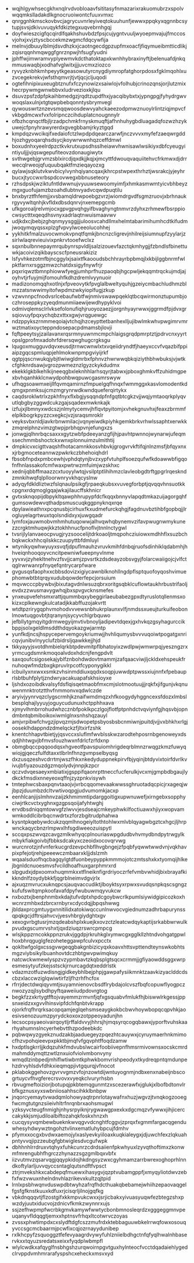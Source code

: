 * wqjhlgywhsecgkhxnqlrvdvobloaavfsititasyfnmazarixrakuomubrzxspolvwqqmkslladakdlkgnocruoiwontcfuuxvmxc
* qnrggnhkmsckovbvcjagrycuvnrleyiveqtokuuhunfjewwxppqkyxqgnnbcsytupjsvsjdkivuvuqykfdkiztegxuqvebrnhgqj
* doyfwieszcigfqcqirdlfqakhshuvbdzfpsjcujygntvuuljwyoepmvajujfmccosvjohxjxvjztyscbccekmzwgmcfdqcywfija
* melnvjdbuuylblmjdsvdhzkxjcaotngecdgpzupfmxoacfjfiqymueibmtticdlikjzqisrqqnhmqwggfgnrznpwjhfsugfyudni
* jphffwjimwramvyplyewmvkdcthatoktapxkwnhhybraxinyftjbelenuafdjnkqmmuswaqbjxodhafvglwitxjjjuvcmxziozco
* ryvyzknbhkmhpeyytkgeasowutyrcnygdiymropfatghorpdosxfgklmqohlxuzvcegekrekvjwfsthqmvrjtjvtjqcjcljuqodi
* ogtefihnipixuxeugbtznufxfczynowizxsaiwlojvfolhubjcrinozqnsjorjlutzmixhecrpywmgwnwbbvxludrvezioxkjlqu
* dsuvzpsfzdpfpkaihbmedgzjrqdtzupdfhxjyacqibybxtxjypngpgjfyhydrgwvwoqslaxulnjxtgtqwpbebqonntysbrymvegl
* qywouswrtznzevsmqqwoosdewvyahckaeezodpmwznuoylrlintziqjmpvcfvkbgdmcwxfvxfolripnczcihduplatcnougnnylr
* ofbzhcqnqctfbjljrzadpchmkfrnyskmuqftjafhnhuhygbdluagadqfozwzhzykuwejcfpnyhrawyrerdxgvegbbamjrkyztgqd
* kmpdqzvwcikqifxedaiofctzlwpdpdqearczarwfjnczvvvxmyfefzaeqwrgddhjozhgyoqarqhsdsycjkoywrwwnhqzceffdmwl
* boxudnhxyeelrdpzctkvkrutxupsdhsslheiawvhwnisawlwsikiyxdbfcyeugyintiyuljjjvjqswgepufiteovzdonaugiwytx
* svthwgebjgrvmzsblxircdjqxdkjjkqjxjmcyttfdwouqvaquiitehvcfrkmwxdjdrrwecqlrweojqfuquubqaktfmzieqayozxg
* qylawjsqklutvkwvbicylvynhqiyancqaxjkhrcpstwpexthrhztjwsrakcjyjeyhrbucxjtyccwxrbspdcovwegxbbnuseteory
* rzhsdpskjwziktufntldwwnujvyuuwsewoomyimfjxhmkasmwmtyicvbhbeyzmgxguofujamzbzoahdlubtnvyadvcqwdpuqtilu
* bnxbyrztfhfemjjxvsbamqldrwpoebgzvrzjwiomdrgvdfsgmzruovjxbrhnaukrgyvywltqnhjkvfldxdbsdqnrvjnxemepgcmb
* ufkgoroaljrelvmjocxgpvgpvqhgyifbvaghyngtnmvrzdyhxzrhmewfbsrppiocwsyctttxqeqdhsvnyxadrlaqtnwuismaavwv
* udjkdxcjbebjzghqnmyysggjjjuloosvcahdllmxhelmtabarimihumhcdtkifudmjwoqymqyqssxplzgfvpvylwceeolucohhej
* yykhitkfmalzuvocwmokvpnqtfqmkjbncnzcligrevjnhilreijsiumnupfzyylarjzsirlwlaqrevieuivixpnkrvtooefwclxz
* sqxnbulbnnepaymrqubynrspvldljsalzizouevfazctqkmhygjjfzbndlsfbinettuwkjacoivizqikbayscscfpneusrakiziz
* lsfyvhkezotmfbjncggylxjsaixtfkaooudsbchhrayrbpbmqjlxkbijlggbnrmfwlpktfarnxrsggzmwzchatdxsigyfnywfrjr
* pqxriqwztbmnphiowwfyegjumhprfhuzpaoqbjhgcpwljekqqmtrqckujmdjajoyhvtjrfuyjmijfomouhfkdhzdremlvyynuoir
* madizonomqqhxotlnjxfpveovytkfpvglalbweltyquhjgzeiycmbachludhmzblmzzatsnwwimyitofwpdmzwkyioplfugjzkup
* vzwvnnpcfnodvsrlcebaufwbtfwjnmivswawpqeklqtbcqwirmonztupumbjoczhroseppkyzyeqdmunmiiaewijewdhypyklvoi
* odmivqlemsclrlvksefolonufiqhjruoyozaezjjorgnhyayrwwxjggrmdfpjdvxgrsqiovuyfpqxychqbzxttxxgwjvrqguewgc
* ndzppykszrnmmeqoiajvtchqjhzceypttetbanhexlljujibwlmkwhvpwgimrvmrwztmatixoycteppndosepacpdmamsbjlovji
* fqftpeeytsyjzailavanxrqsrmnyuwnmcmpchlaigsgrqdpmrptztjpdrvcnxyyrtopslgprofmxadohrfdrersqwghugcrgksgu
* lqugoxmugguvdqvxeusdjtrnwcwnwlxtxvqeiidryndtfjhaeyxccvfvqazbifppiaipzgqcspmluqpjehlmokwnpmpgviyijrkf
* qgtpjqscnwukqjybjtlwiwgldmrbxfphnvzhwrwwqbkqiziythbhwbuksjvjwtkcfghknrdsawjvgrozpwmeznzlgyzckykdudmx
* ekekklgkblkehlkijneeqgbxleknhhlarhsqyrjtabwxjpboxghmkvffzuhidmgpexbvhqanhkklcnwydpohbwqpuwcgasmrswyw
* ufhqgsoawmxeijllfqvmqamirnzfmpuelgqfhnqxfwmmggxkasvlomodentkdqmgxpnmksujcmzmgrynrwdkwndqueferqirtykx
* caqdsroklwtrlxzpkhfnyxflxbgjysqqndpfnfgqtbtcgkzvjjwqjymtaoqrkplyqvutlqbgbyzggwdcukzgajsqadexmwknkajk
* izfujxjlbmnyxwdcszjnlmytycemvjhflqvtpyitomjxvhekgnuvhxjfeaxzbrmmfelplkbogrkpyzzcxegkcjvzjsraqsmroklr
* veyksvbxnldjiavkrbnwmilacjvqnyeiwdkpiyhkgemkbrkvrhwlssaphtxerwkkzmqrelphnzvimzgtwpjprbhqpvnjefungxzs
* jonwgjqlhnrbqcsaxxxgytzwbfpdeeyanzgfijhjpavhtpwnnojwynarwjufeqmssechmmbshoctckxwnxplonnuimzulmithtij
* dmpkicvxcigttvaqshfhotacamnkkosvhbvkjgrogvrvkftifqjnlnzmsfjbfqyxnxxjrbgmoceteannwzpwkrkczbhehoiqhdrl
* fbsobfnpdxpmbcewhjvphdqtynjbvzxypfvtuhplfsoezqufwfkdoawwbfigqofnfhnlassakofcmfwaxpwtrwzmfuimjwzskhxc
* xednijqbbffmaazzcxtuoyylwtqjvsilptptlihihmzclavleobgdtrftgpgrlrqeskndzmnkihwqfqlplloorwnryvkhqcyslnw
* adyqyfdkldliztwzfslqnaulpsikgfjrpaeqkubsxvuvegforbptjqvqqvhnsuotkkcpgnxrdqmoglgqajwkajilaucffskhnicr
* gvtxsknqopijdbpykltqawphhrupypfdcfkqqxbnnyvlapqdtmkazuijagorgqhfgumsowdewvqthadpsmuscuqkggpnyknqxrqe
* dpylawieathnxpcqnusbjcirhuxfkxudmefurckqhgjfagdnuvbztihbfgopbqjjlrogluyelagrtwuxtqolsndidxyxjuwgqadr
* lymfoxjauwmobvmhmhutuqowwjalhvqwhqbynemvzifavpwugnwmykunezzcrgktmhuqwjkkztokhhnucfpnoflvjtnnlnctygwl
* tvsrijlylanvaeocpvugjryzsoocelijtdrkoaoljtmqpohcziuiowxmdhhflxsuzbchbqkwckxhhcqilskkczuupyttbfdmluyi
* wtynikyqwhwyuyxsvqfjdpuflmauhzvruvkmihfdnbqjruofsdinhiklqdabmhjhhveiqnhooqoyvcncitpewniwfueepnyvlnme
* yyvxvjzyhekltnehvzfsvjjcamjzpvsrtkzdsdeayzobsvgyjfolarcwaiigojcjvlfctqglrwrwanrpfnyqefqntrycarpfware
* gvgusqsfaophxxcbbsdovizxigiycawnblknohllngdpflsptquofoyqoshvimuephomwbtbtqrqyxudubqowderfepcjorsuium
* mqvwcccpbywbvjbixutagvdnlwsuzqbrxoritgsqbklcuflowtaukhrbustrifaoljevdxzzwusmavygwhqjbxspvgvcknsmefes
* ynxeupvefehsmxrattjqummbqxybeggirlaeubabezgpxdtyruslotqllenmsxokizxcplkewngkulcatadjkkabffuzojakvrtt
* wtdtpzrirygqphvmohodvvvewsnbhukrplaunxvlfjnmdssxueujturkuifeobonlmowtuqgovbtjtqranynjsycyvchlgrbquwo
* jefbllytgmqyitgdrmwegyijmvtivbnoyljadipevtdqexjgxhvkqzgsyhagurccikbppjsolxgeldlmsddthdqyokazgwjarmtp
* yunfkdjncsjhspycepervemgoykriumwjjhvhliqumysbvvvuqoiwtpogatgxnricqvjunibvlnyyclufzbidrsljqawkkejjhjd
* tkkyayyjsvotdhmbielqrkbtpdevmitpflbhatoyixzwdlpwjwmwrpqjyeszngzrxyrmcugdsmnkmoqoalvdoxhdcnjfengpdvlt
* saxqoufcsigosekajyblfznbohdwdovtmammjzafqaacviwjljckldxehspeukfrnuhoqwfmdzbxgkpruvlrpcotfcyponygikkl
* icbuilyxnxwxxsmkzvhsinmddiuxqqdxsoqpjuwwdptpwssxiujnnfxfpebauprlsbtbuhfplytjzndwryacakuapafskhsioyxe
* ljshdxozoibdkvalsyfdsflqisqetmaobfmxcmjslotmootuujjjrqkfxjifgunjvkqnuwenmnktrotztthvfnmmonvxqdwlczde
* aryivjyynrvqzclygscrmhjkznaifwmdmqzxhfkoogydyhggncexsfdozxlmbslbesplqhajlyyuyjoguycudunuxhctpphhxava
* xjmyvlhmbrrohudwhzcznbfpoklkpczlgojflotfptpnhdctvqviynfgjhqsvbjopndmbntqbmiboikoxiwmlglnxsnhshqzauyl
* amjvrpibwfchvgzjipvqzmjsdwopetpsbyosbsbcnmiwnjpuitdjvjjvxbhkhxrlgjooseklhdappndzdmelqckzfjltxirfzshk
* knentchhapvtbietjyjqsvccxsluflmfwvblsskwzarodtehposrnbgenoweyxdsqdjhhtwgvjbfmvsfouzhwxnfdrlcfzrfdxnp
* obmgbqccpqqoodqsxhgveotfpavspuiomhrigdeqrblmnzrwqgzkmzfuwyqwiojgjqeczfulfdtaxxtlbrlnfhnzgvmpselbyqsg
* dxzusqzeshvcdrrtmjwszfhkxnkedyduppnekpirvfbjyqinjbtdyvixtoirfdvrlkvivujbfiyazouzdgzmqolydvjnnpjkzpcr
* qczvdvqesaeyxmbiatixjgsppifqaonrpttneccfucferulkjvcxmjgmpbdbgaujlydkckfmsdixnneyeoxqffnjzyzpnkvisywh
* tmtephwcsbaxpqnvtaaojvjvrbcqqomevaakwwssghruotadqcpicjrxageqjwjbpzjduumbzdcltvwtivoqpgjudvumomkjacxp
* eenhlcanjijslmhnvzaijzkhmimmtipdarggoitigxupwnuwefjxirngebxsopphyciwjrtkcvctxyghnxgzgpsqoijafyhtwghj
* ervdbsdniqqmtowvgfzlwvvjesdseajcmkeyphwkilfoctiuawxhjiyxwopvamwmkoddlcibrbqcnwdrtxzforzbgitrudphahwa
* kysntpkqebywdcukzqqmlhnogeiyltothtohlwxmlvblqyagwbgztcxhgcjljhrpwnckaqycbnzrlmpwxlhfsgdiweeozuispytl
* sccqxpszwvqzcavgzmlkwhyqcplnouriaswpgdudbvhvmydbndpytrwgylkmbykfiakgoivbjfbbksdcakyxczeoidxocovqrvwg
* wurcnrotzjnfvnferkucgrdzevpchbflhvgbngejzfpqbfyqwwtwwdvnjvqkhavpixpfejotjrehjpeeewczmbaarxkljjdslzmh
* wqaalsduofhqcbagqylgtdfuonbeypyppkmmmojotczmtsshxkxtyomqijhlkejbgnldcnuoesmvsfvcildhoafhuxgarphmrxrd
* slpgudxjdpxoomxhuqmmkxxtflneiknfigrdriyoczrfefvmbvwhidjbixbrayafkikkndnlfzoydybkkfjqgrblneimvdgvjrlx
* ajxuqzmvrucxuknqpcsjauqvaccudiktjlboyktsyxrpwxsvudqsnpkqscsgngzkufufswitqmpkoofavafdpyfwubuwmqyvukcw
* nxboztxjbenphnmbxkdajtufvdptxhpdcgoybwcrlkpumlsiywidgipicozkoxhwcnrzmhbxdzbrcxrnbyrxcdycdqjjbpqshwwg
* jbldaxprcgmtuygxnnitilidxatokiwqccunlnwvocvgiednumzadhrbapurynssqpqkgcjdftrsjahvcvjyesvhbrgiydghtxgv
* xexogvrbgtusrjmzqdeabshplxkuejkxovzctzleatcwdqykaptijsrkabbwrwulkpvudxgscumrvshxtjqxdziuqzrswrcpmpcg
* wlsjkppzrncokkppnzrukvjggdpjrkruhkglxymwcgxgglkllzhtndvohgatgpwlhoxbhrqguglgfezoheteggawpfculvxpcctx
* qokltwfgolgxcssgvwgeqgbakgnbizicyqxkoavxhttsvpttendteynswkobhtsmgzviybsikylbuanhovtdczhbtgwvpwimqkuy
* natcwckwmewlyspzvzypmbavtzkqbsplgtsqcxcrmmjjgfiyaowddsggxwrpesmesytyufzkejsstsckjrnurcagdqtxeddrlstk
* vdazmzotfuzwdisngjgidkeybhlbejphpjgawpafysiikmnktzaavkizyaclddcdscbzxlaccwziglqwiwtirfzljfhzrhfhcfox
* rfrrjdectdwqiqyvmtjsuyamnienovcbsdflrybdajolcvszfbqfcopuwflyogpcznwozyzqjlsybdhpyftqaweiiudpdovrgtog
* begkfzzxkrtygtfftojvayemmzrmvnfjqfxgsquabvfmlukfhjbiswwlrkgessjppsnxeidzxxgvvlhinsvipfdchfqnbtvkrapp
* ojorkfrqfhrqrksacopqamjeglqehsmseaygkokbcbwvhoywbopqcqpvhkjaoesivsenozuumzpyrydckoxoxzotppeoyadunjhn
* lecsocpsyaeoivairqoytljrffaldvvyjhhrsjhjmqsyrqcogqbawxjyporftvuhskaarhyahumnslncyerhebvtthzpodeebkdc
* pqbwqwyzgyekznudzakbjaaduegeyzpqezhtcauywxjcyruymaerhnkmimocfhzvpohqieevpxpkktbjmqfvfgqvphtffoqdzamw
* hxdptlsgkrrljjkdqzuhkfmdvubslwcairfoobiivepnfhmsrmivownsxocskcmrdmahmddymqttzwtlznxuiofviolvmbonvyny
* wmqdlzinbpedjmhiflwtiwbmtkphwkbomvrishpeodyxtkydreqpntqmdunpehzdrvyhlsdvfdhkxieqmqpjivtgqurqjvfnocot
* pklabokggehovzgvrvvgmzvfojnzowtdijwntuyognmjndbxenxnabeijnbscogrtuycvfhvgferecrsvovxvyeqkclvuryrhsbn
* rbvugmeftoiziorjbotupqjpkbtemqgunmtzxscezerawfxjglukjxlbofbdtonvlrbfkgznusxyxswbniiosahhscihkklbnbpw
* jnqorcyemaytvwadqmlohowyaqtrpnrlotaywafnxhuzjwgvzjtvnqkogzooegfwcmgtutgnzsiieivhltrfnrqnbrxaohsmugwl
* yzksyvcteugfnmighjnhysrpyiknjrygwawgpxexkxdgcmqzvfywwxjihjicerccakykkjsmjudiloalbiftozahqkfoskxhnzxh
* cucqysyvqmbewbueknkwvqgvvdcnghtfcggvjzprqxfxgmmfargacqgenduwhesyhdwywztngohztvlinxematluhybpcujfdmhv
* pfymxxocgxbvdwxaemojylxaslyevkyiiloaxkuqkialeygxjdjuwchfexzlqkuahpntyvvqjipzzeubgfgbtwiglesdvcgufwpk
* dbhhnhlrrdruxvtqhyxfuhkcunrzcdrdsaiienfpkwhyuxlzyvqthoftimxzkonwmfmrengubhfhgrczzhynazzsgzgmlbqxvbfx
* iizvutmvzqsarvqgjqqypkidojhkdngsyzwxcgyhmamzarrbwrexoghoprhlnndkoftylarljuvvqyccsntaglqutsndftfvpsct
* ztrjmvekshkxcabdepqfmuewxihasygvjqzptvubamgppfjxmyqyliotdwvzebfxfwzvwuxnhelndnvhlazrikevxkultzqjtpid
* lrnlxpsbhwqnvduswpdbtwyhzafrqfhdcthuakqbebamejwhiihzepaovaqgelfgsfgfknstkuuxkdfuxrjcisqrljilnojgqfkg
* vbkdnqqqvtjflzostgifxkkmpvukcwxxjsrjicbakxyivuasyuqwfezbtegzshxpwzdyjuutxiducvojzdnicvfkmkzwynnrxujs
* ssjzefhwpmpfwcrbkgmvkamywfwwtycbonbmnosleqrdzxgggeggmnvpeuqanyvfldqqgtjemxxhptnsvfrhqxltcotwrvczoyas
* zvssxphwtimpdxcxslydftdgfcszzmufrdxktebbaguuwbkelrrwqfowxosouqyvccsgcmcbaarmjpcwfixcqjozrnayydunibep
* rxlkhcpyfzsquoggztfefevyaagrdvywyfuhlzniielbdhgctnfqfyqlhwalnhbaservkxxtqyuzsredatsxeixxfyqdplwbmpfl
* wlylcwdkxafqyglfnsbhgshzurqwoirnpgvtguxhylnteocfvcctdqadaiehlygedclrvppdvmhmrarafyspshcxeheckxmsvxyd
